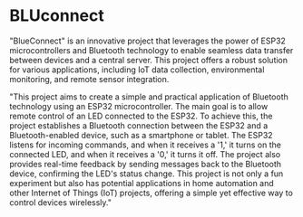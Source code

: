 # BLUconnect
"BlueConnect" is an innovative project that leverages the power of ESP32 microcontrollers and Bluetooth technology to enable seamless data transfer between devices and a central server. This project offers a robust solution for various applications, including IoT data collection, environmental monitoring, and remote sensor integration.

"This project aims to create a simple and practical application of Bluetooth technology using an ESP32 microcontroller. The main goal is to allow remote control of an LED connected to the ESP32. To achieve this, the project establishes a Bluetooth connection between the ESP32 and a Bluetooth-enabled device, such as a smartphone or tablet. The ESP32 listens for incoming commands, and when it receives a '1,' it turns on the connected LED, and when it receives a '0,' it turns it off. The project also provides real-time feedback by sending messages back to the Bluetooth device, confirming the LED's status change. This project is not only a fun experiment but also has potential applications in home automation and other Internet of Things (IoT) projects, offering a simple yet effective way to control devices wirelessly."


